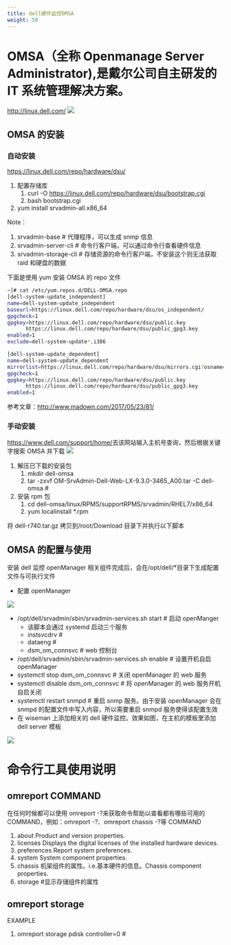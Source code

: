 ```yaml
---
title: dell硬件监控OMSA
weight: 50
---
```


# OMSA（全称 Openmanage Server Administrator),是戴尔公司自主研发的 IT 系统管理解决方案。

<http://linux.dell.com/>
![](https://notes-learning.oss-cn-beijing.aliyuncs.com/gknv4x/1616067497715-90aa8503-f2c3-4436-ac53-560ef9f66d5f.jpeg)

## OMSA 的安装

### 自动安装

<https://linux.dell.com/repo/hardware/dsu/>

1. 配置存储库
   1. curl -O <https://linux.dell.com/repo/hardware/dsu/bootstrap.cgi>
   2. bash bootstrap.cgi
2. yum install srvadmin-all.x86_64

Note：

1. srvadmin-base # 代理程序，可以生成 snmp 信息
2. srvadmin-server-cli # 命令行客户端，可以通过命令行查看硬件信息
3. srvadmin-storage-cli # 存储资源的命令行客户端，不安装这个则无法获取 raid 和硬盘的数据

下面是使用 yum 安装 OMSA 的 repo 文件

```bash
~]# cat /etc/yum.repos.d/DELL-OMSA.repo
[dell-system-update_independent]
name=dell-system-update_independent
baseurl=https://linux.dell.com/repo/hardware/dsu/os_independent/
gpgcheck=1
gpgkey=https://linux.dell.com/repo/hardware/dsu/public.key
      https://linux.dell.com/repo/hardware/dsu/public_gpg3.key
enabled=1
exclude=dell-system-update*.i386

[dell-system-update_dependent]
name=dell-system-update_dependent
mirrorlist=https://linux.dell.com/repo/hardware/dsu/mirrors.cgi?osname=el$releasever&basearch=$basearch&native=1
gpgcheck=1
gpgkey=https://linux.dell.com/repo/hardware/dsu/public.key
      https://linux.dell.com/repo/hardware/dsu/public_gpg3.key
enabled=1
```

参考文章：<http://www.madown.com/2017/05/23/81/>

### 手动安装

<https://www.dell.com/support/home/>去该网站输入主机号查询，然后根据关键字搜索 OMSA 并下载
![](https://notes-learning.oss-cn-beijing.aliyuncs.com/gknv4x/1616067497724-a84a9901-d1a0-4c18-9198-303c071c9960.jpeg)

1. 解压已下载的安装包
   1. mkdir dell-omsa
   2. tar -zxvf OM-SrvAdmin-Dell-Web-LX-9.3.0-3465_A00.tar -C dell-omsa #
2. 安装 rpm 包
   1. cd dell-omsa/linux/RPMS/supportRPMS/srvadmin/RHEL7/x86_64
   2. yum localinstall \*.rpm

将 dell-r740.tar.gz 拷贝到/root/Download 目录下并执行以下脚本

## OMSA 的配置与使用

安装 dell 监控 openManager 相关组件完成后，会在/opt/dell/\*目录下生成配置文件与可执行文件

- 配置 openManager

![](https://notes-learning.oss-cn-beijing.aliyuncs.com/gknv4x/1616067497704-782c72fb-2dcf-4422-9654-b71a7c89d1eb.jpeg)

- /opt/dell/srvadmin/sbin/srvadmin-services.sh start # 启动 openManger
  - 该脚本会通过 systemd 启动三个服务
  - instsvcdrv #
  - dataeng #
  - dsm_om_connsvc # web 控制台
- /opt/dell/srvadmin/sbin/srvadmin-services.sh enable # 设置开机自启 openManager
- systemctl stop dsm_om_connsvc # 关闭 openManager 的 web 服务
- systemctl disable dsm_om_connsvc # 将 openManager 的 web 服务开机自启关闭
- systemctl restart snmpd # 重启 snmp 服务。由于安装 openManager 会在 snmpd 的配置文件中写入内容，所以需要重启 snmpd 服务使得该配置生效
- 在 wiseman 上添加相关的 dell 硬件监控。效果如图，在主机的模板里添加 dell server 模板

![](https://notes-learning.oss-cn-beijing.aliyuncs.com/gknv4x/1616067497780-3afd659e-d460-4c2b-8d66-1f9a3c67890a.jpeg)

# 命令行工具使用说明

## omreport COMMAND

在任何时候都可以使用 omreport -?来获取命令帮助以查看都有哪些可用的 COMMAND，例如：omreport -?、omreport chassis -?等
COMMAND

1. about Product and version properties.
2. licenses Displays the digital licenses of the installed hardware devices.
3. preferences Report system preferences.
4. system System component properties.
5. chassis 机架组件的属性。i.e.基本硬件的信息。Chassis component properties.
6. storage #显示存储组件的属性

## omreport storage

EXAMPLE

1. omreport storage pdisk controller=0 #
